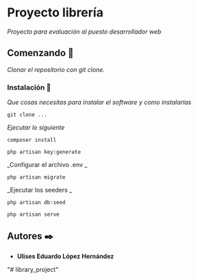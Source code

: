 # Proyecto librería

_Proyecto para evaluación al puesto desarrollador web_

## Comenzando 🚀

_Clonar el repositorio con git clone._

### Instalación 🔧

_Que cosas necesitas para instalar el software y como instalarlas_

```
git clone ...
```
_Ejecutar lo siguiente_
```
composer install
```
```
php artisan key:generate
```
_Configurar el archivo .env _
```
php artisan migrate
```
_Ejecutar los seeders _
```
php artisan db:seed
```
```
php artisan serve
```

## Autores ✒️


* **Ulises Eduardo López Hernández** 

"# library_project" 
